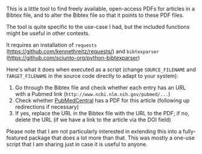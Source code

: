 This is a little tool to find freely available, open-access PDFs for articles
in a Bibtex file, and to alter the Bibtex file so that it points to these PDF
files.

The tool is quite specific to the use-case I had, but the included functions
might be useful in other contexts.

It requires an installation of `requests`
(https://github.com/kennethreitz/requests/) and `bibtexparser`
(https://github.com/sciunto-org/python-bibtexparser)

Here's what it does when executed as a script (change `SOURCE_FILENAME` and
`TARGET_FILENAME` in the source code directly to adapt to your system):

1. Go through the Bibtex file and check whether each entry has an URL with a
   Pubmed link (`http://www.ncbi.nlm.nih.gov/pubmed/...`)
2. Check whether [PubMedCentral](https://www.ncbi.nlm.nih.gov/pmc/) has a PDF
   for this article (following up redirections if necessary)
3. If yes, replace the URL in the Bibtex file with the URL to the PDF; if no,
   delete the URL (if we have a link to the article via the DOI field)

Please note that I am not particularly interested in extending this into a
fully-featured package that does a lot more than that. This was mostly a
one-use script that I am sharing just in case it is useful to anyone.

